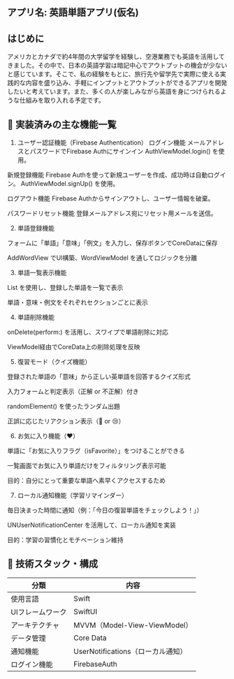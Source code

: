 アプリ名: 英語単語アプリ(仮名)
---

はじめに
--
アメリカとカナダで約4年間の大学留学を経験し、空港業務でも英語を活用してきました。その中で、日本の英語学習は暗記中心でアウトプットの機会が少ないと感じています。そこで、私の経験をもとに、旅行先や留学先で実際に使える実践的な内容を盛り込み、手軽にインプットとアウトプットができるアプリを開発したいと考えています。また、多くの人が楽しみながら英語を身につけられるような仕組みを取り入れる予定です。


📲 実装済みの主な機能一覧
 --

1. ユーザー認証機能（Firebase Authentication）
ログイン機能
メールアドレスとパスワードでFirebase Authにサインイン
AuthViewModel.login() を使用。

新規登録機能
Firebase Authを使って新規ユーザーを作成、成功時は自動ログイン。
AuthViewModel.signUp() を使用。

ログアウト機能
Firebase Authからサインアウトし、ユーザー情報を破棄。

パスワードリセット機能
登録メールアドレス宛にリセット用メールを送信。

2. 単語登録機能
   
フォームに「単語」「意味」「例文」を入力し、保存ボタンでCoreDataに保存

AddWordView でUI構築、WordViewModel を通してロジックを分離

3. 単語一覧表示機能

List を使用し、登録した単語を一覧で表示

単語・意味・例文をそれぞれセクションごとに表示

4. 単語削除機能

onDelete(perform:) を活用し、スワイプで単語削除に対応

ViewModel経由でCoreData上の削除処理を反映

5. 復習モード（クイズ機能）
 
登録された単語の「意味」から正しい英単語を回答するクイズ形式

入力フォームと判定表示（正解 or 不正解）付き

randomElement() を使ったランダム出題

正誤に応じたリアクション表示（🎉 or 😢）

6. お気に入り機能（❤️）

単語に「お気に入りフラグ（isFavorite）」をつけることができる

一覧画面でお気に入り単語だけをフィルタリング表示可能

目的：自分にとって重要な単語へ素早くアクセスするため

7. ローカル通知機能（学習リマインダー）

毎日決まった時間に通知（例：「今日の復習単語をチェックしよう！」）

UNUserNotificationCenter を活用して、ローカル通知を実装

目的：学習の習慣化とモチベーション維持



🧱 技術スタック・構成
----
| 分類        | 内容                                        |
| --------- | ----------------------------------------- |
| 使用言語      | Swift                                     |
| UIフレームワーク | SwiftUI                                   |
| アーキテクチャ   | MVVM（Model-View-ViewModel）                |
| データ管理     | Core Data |
| 通知機能      | UserNotifications（ローカル通知）                 |
| ログイン機能      | FirebaseAuth               |


